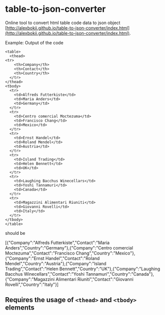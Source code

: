 # table-to-json-converter
Online tool to convert html table code data to json object
[http://alexbokii.github.io/table-to-json-converter/index.html](http://alexbokii.github.io/table-to-json-converter/index.html).

Example:
Output of the code
```
<table>
  <thead>
<tr>
    <th>Company</th>
    <th>Contact</th>
    <th>Country</th>
  </tr>
</thead>
<tbody>
  <tr>
    <td>Alfreds Futterkiste</td>
    <td>Maria Anders</td>
    <td>Germany</td>
  </tr>
  <tr>
    <td>Centro comercial Moctezuma</td>
    <td>Francisco Chang</td>
    <td>Mexico</td>
  </tr>
  <tr>
    <td>Ernst Handel</td>
    <td>Roland Mendel</td>
    <td>Austria</td>
  </tr>
  <tr>
    <td>Island Trading</td>
    <td>Helen Bennett</td>
    <td>UK</td>
  </tr>
  <tr>
    <td>Laughing Bacchus Winecellars</td>
    <td>Yoshi Tannamuri</td>
    <td>Canada</td>
  </tr>
  <tr>
    <td>Magazzini Alimentari Riuniti</td>
    <td>Giovanni Rovelli</td>
    <td>Italy</td>
  </tr>
</tbody>
</table>
```
 should be
 
[{"Company":"Alfreds Futterkiste","Contact":"Maria Anders","Country":"Germany"},{"Company":"Centro comercial Moctezuma","Contact":"Francisco Chang","Country":"Mexico"},{"Company":"Ernst Handel","Contact":"Roland Mendel","Country":"Austria"},{"Company":"Island Trading","Contact":"Helen Bennett","Country":"UK"},{"Company":"Laughing Bacchus Winecellars","Contact":"Yoshi Tannamuri","Country":"Canada"},{"Company":"Magazzini Alimentari Riuniti","Contact":"Giovanni Rovelli","Country":"Italy"}]

## Requires the usage of `<thead>` and `<tbody>` elements
